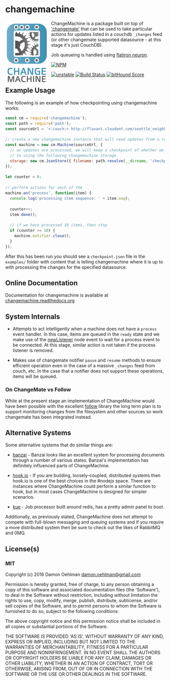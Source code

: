 # changemachine

<img src="https://github.com/DamonOehlman/changemachine/raw/master/assets/changemachine-logo.png" style="float: left; margin-right: 10px;" title="ChangeMachine" />

ChangeMachine is a package built on top of
['changemate'](https://github.com/DamonOehlman/changemate) that can be
used to take particular actions for updates listed in a couchdb `_changes`
feed (or other changemate supported datasource - at this stage it's just CouchDB).

Job queueing is handled using [flatiron neuron](https://github.com/flatiron/neuron).


[![NPM](https://nodei.co/npm/changemachine.png)](https://nodei.co/npm/changemachine/)

[![unstable](https://img.shields.io/badge/stability-unstable-yellowgreen.svg)](https://github.com/dominictarr/stability#unstable) [![Build Status](https://api.travis-ci.org/DamonOehlman/changemachine.svg?branch=master)](https://travis-ci.org/DamonOehlman/changemachine) [![bitHound Score](https://www.bithound.io/github/DamonOehlman/changemachine/badges/score.svg)](https://www.bithound.io/github/DamonOehlman/changemachine) 

## Example Usage

The following is an example of how checkpointing using changemachine works:

```js
const cm = require('changemachine');
const path = require('path');
const sourceUrl = '<:couch:> http://fluxant.cloudant.com/seattle_neighbourhood'

// create a new changemachine instance that will read updates from a remote db
const machine = new cm.Machine(sourceUrl, {
  // as updates are processed, we will keep a checkpoint of whether we are up
  // to using the following changemachine storage
  storage: new cm.JsonStore({ filename: path.resolve(__dirname, 'checkpoint.json') })
});

let counter = 0;

// perform actions for each of the
machine.on('process', function(item) {
  console.log('processing item sequence: ' + item.seq);

  counter++;
  item.done();

  // if we have processed 10 items, then stop
  if (counter >= 10) {
    machine.notifier.close();
  }
});

```

After this has been run you should see a `checkpoint.json` file in the
`examples/` folder with content that is telling changemachine where it is
up to with processing the changes for the specified datasource. 

## Online Documentation

Documentation for changemachine is available at
[changemachine.readthedocs.org](http://changemachine.readthedocs.org/)

## System Internals

- Attempts to act intelligently when a machine does not have a `process`
  event handler.  In this case, items are queued in the `ready` state and
  we make use of the
  [newListener](http://nodejs.org/docs/latest/api/events.html#event_newListener)
  node event to wait for a process event to be connected.  At this stage, similar
  action is not taken if the process listener is removed.

- Makes use of changemate notifier `pause` and `resume` methods to ensure
  efficient operation even in the case of a massive `_changes` feed from
  couch, etc.  In the case that a notifier does not support these operations,
  items will be queued.

### On ChangeMate vs Follow

While at the present stage an implementation of ChangeMachine would have been
possible with the excellent [follow](https://github.com/iriscouch/follow) library
the long term plan is to support monitoring changes from the filesystem and other
sources so work changemate has been integrated instead.

## Alternative Systems

Some alternative systems that do similar things are:

- [banzai](https://github.com/pgte/banzai) - Banzai looks like an excellent
  system for processing documents through a number of various states.
  Banzai's implementation has definitely influenced parts of ChangeMachine.

- [hook.io](http://hook.io/) - If you are building, loosely-coupled, distributed
  systems then hook.io is one of the best choices in the #nodejs space.  There
  are instances where ChangeMachine could perform a similar function to hook,
  but in most cases ChangeMachine is designed for simpler scenarios.

- [kue](https://github.com/Learnboost/kue) - Job processor built around redis,
  has a pretty admin panel to boot.

Additionally, as previously stated, ChangeMachine does not attempt to compete
with full-blown messaging and queuing systems and if you require a more
distributed system then be sure to check out the likes of RabbitMQ and 0MQ.

## License(s)

### MIT

Copyright (c) 2016 Damon Oehlman <damon.oehlman@gmail.com>

Permission is hereby granted, free of charge, to any person obtaining
a copy of this software and associated documentation files (the
'Software'), to deal in the Software without restriction, including
without limitation the rights to use, copy, modify, merge, publish,
distribute, sublicense, and/or sell copies of the Software, and to
permit persons to whom the Software is furnished to do so, subject to
the following conditions:

The above copyright notice and this permission notice shall be
included in all copies or substantial portions of the Software.

THE SOFTWARE IS PROVIDED 'AS IS', WITHOUT WARRANTY OF ANY KIND,
EXPRESS OR IMPLIED, INCLUDING BUT NOT LIMITED TO THE WARRANTIES OF
MERCHANTABILITY, FITNESS FOR A PARTICULAR PURPOSE AND NONINFRINGEMENT.
IN NO EVENT SHALL THE AUTHORS OR COPYRIGHT HOLDERS BE LIABLE FOR ANY
CLAIM, DAMAGES OR OTHER LIABILITY, WHETHER IN AN ACTION OF CONTRACT,
TORT OR OTHERWISE, ARISING FROM, OUT OF OR IN CONNECTION WITH THE
SOFTWARE OR THE USE OR OTHER DEALINGS IN THE SOFTWARE.

